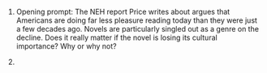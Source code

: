1. Opening prompt: The NEH report Price writes about argues that Americans are doing far less pleasure reading today than they were just a few decades ago. Novels are particularly singled out as a genre on the decline. Does it really matter if the novel is losing its cultural importance? Why or why not?

2. 